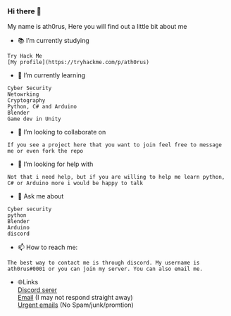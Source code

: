 ### Hi there 👋
My name is ath0rus, Here you will find out a little bit about me

- 📚 I’m currently studying 
```
Try Hack Me
[My profile](https://tryhackme.com/p/ath0rus)
```
- 🌱 I’m currently learning
```
Cyber Security
Netowrking
Cryptography
Python, C# and Arduino
Blender
Game dev in Unity
```
- 👯 I’m looking to collaborate on 
```
If you see a project here that you want to join feel free to message me or even fork the repo
```
- 🤔 I’m looking for help with 
```
Not that i need help, but if you are willing to help me learn python, C# or Arduino more i would be happy to talk
```
- 💬 Ask me about
```
Cyber security
python
Blender
Arduino
discord
```
- 📫 How to reach me: 
```
The best way to contact me is through discord. My username is ath0rus#0001 or you can join my server. You can also email me.
```
<!--- ⚡ Fun fact: ... -->

- 🌐Links\
[Discord serer](http://discord.ath0rus.com)\
[Email](mailto:ath0rus117@gmail.com) (I may not respond straight away)\
[Urgent emails](mailto:contact@ath0rus.com) (No Spam/junk/promtion)
